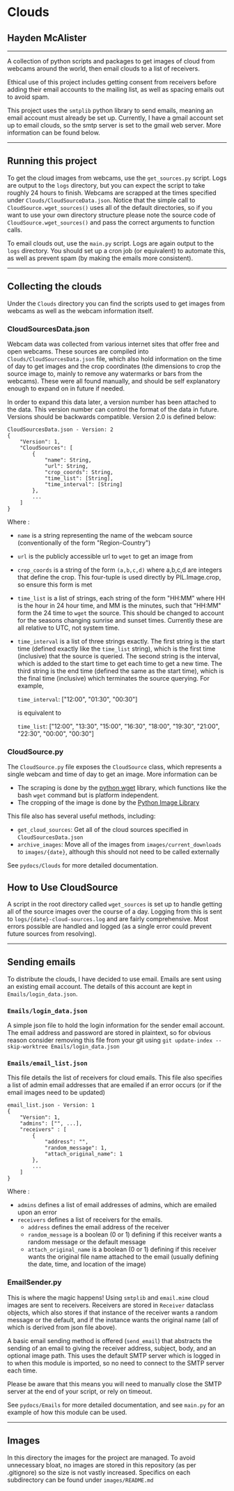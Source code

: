 # Clouds
## Hayden McAlister 

---

A collection of python scripts and packages to get images of cloud from webcams around the world, then email clouds to a list of receivers.

Ethical use of this project includes getting consent from receivers before adding their email accounts to the mailing list, as well as spacing emails out to avoid spam.

This project uses the `smtplib` python library to send emails, meaning an email account must already be set up. Currently, I have a gmail account set up to email clouds, so the smtp server is set to the gmail web server. More information can be found below. 

---

## Running this project

To get the cloud images from webcams, use the `get_sources.py` script. Logs are output to the `logs` directory, but you can expect the script to take roughly 24 hours to finish. Webcams are scrapped at the times specified under `Clouds/CloudSourceData.json`. Notice that the simple call to `CloudSource.wget_sources()` uses all of the default directories, so if you want to use your own directory structure please note the source code of `CloudSource.wget_sources()` and pass the correct arguments to function calls.

To email clouds out, use the `main.py` script. Logs are again output to the `logs` directory. You should set up a cron job (or equivalent) to automate this, as well as prevent spam (by making the emails more consistent).

---

## Collecting the clouds

Under the `Clouds` directory you can find the scripts used to get images from webcams as well as the webcam information itself.

### CloudSourcesData.json

Webcam data was collected from various internet sites that offer free and open webcams. These sources are compiled into `Clouds/CloudSourcesData.json` file, which also hold information on the time of day to get images and the crop coordinates (the dimensions to crop the source image to, mainly to remove any watermarks or bars from the webcams). These were all found manually, and should be self explanatory enough to expand on in future if needed.

In order to expand this data later, a version number has been attached to the data. This version number can control the format of the data in future. Versions should be backwards compatible. Version 2.0 is defined below:

```
CloudSourcesData.json - Version: 2
{
    "Version": 1,
    "CloudSources": [
        {
            "name": String,
            "url": String,
            "crop_coords": String,
            "time_list": [String],
            "time_interval": [String]
        },
        ...
    ]
}

```

Where :
- `name` is a string representing the name of the webcam source (conventionally of the form "Region-Country")
- `url` is the publicly accessible url to `wget` to get an image from
- `crop_coords` is a string of the form `(a,b,c,d)` where a,b,c,d are integers that define the crop. This four-tuple is used directly by PIL.Image.crop, so ensure this form is met
- `time_list` is a list of strings, each string of the form "HH:MM" where HH is the hour in 24 hour time, and MM is the minutes, such that "HH:MM" form the 24 time to `wget` the source. This should be changed to account for the seasons changing sunrise and sunset times. Currently these are all relative to UTC, not system time.
- `time_interval` is a list of three strings exactly. The first string is the start time (defined exactly like the `time_list` string), which is the first time (inclusive) that the source is queried. The second string is the interval, which is added to the start time to get each time to get a new time. The third string is the end time (defined the same as the start time), which is the final time (inclusive) which terminates the source querying. For example, 
    
    `time_interval`: ["12:00", "01:30", "00:30"] 
    
    is equivalent to 

    `time_list`: ["12:00", "13:30", "15:00", "16:30", "18:00", "19:30", "21:00", "22:30", "00:00", "00:30"]

### CloudSource.py

The `CloudSource.py` file exposes the `CloudSource` class, which represents a single webcam and time of day to get an image. More information can be 
- The scraping is done by the [python wget](https://pypi.org/project/wget/) library, which functions like the bash `wget` command but is platform independent.
- The cropping of the image is done by the [Python Image Library](https://pillow.readthedocs.io/en/stable/) 

This file also has several useful methods, including:
- `get_cloud_sources`: Get all of the cloud sources specified in `CloudSourcesData.json`
- `archive_images`: Move all of the images from `images/current_downloads` to `images/{date}`, although this should not need to be called externally

See `pydocs/Clouds` for more detailed documentation.

## How to Use CloudSource

A script in the root directory called `wget_sources` is set up to handle getting all of the source images over the course of a day. Logging from this is sent to `logs/{date}-cloud-sources.log` and are fairly comprehensive. Most errors possible are handled and logged (as a single error could prevent future sources from resolving).

---

## Sending emails

To distribute the clouds, I have decided to use email. Emails are sent using an existing email account. The details of this account are kept in `Emails/login_data.json`.

### `Emails/login_data.json`

A simple json file to hold the login information for the sender email account. The email address and password are stored in plaintext, so for obvious reason consider removing this file from your git using `git update-index --skip-worktree Emails/login_data.json`

### `Emails/email_list.json`

This file details the list of receivers for cloud emails. This file also specifies a list of admin email addresses that are emailed if an error occurs (or if the email images need to be updated)

```
email_list.json - Version: 1
{
    "Version": 1,
    "admins": ["", ...],
    "receivers" : [
        {
            "address": "",
            "random_message": 1,
            "attach_original_name": 1
        },
        ...
    ]
}

```

Where :
- `admins` defines a list of email addresses of admins, which are emailed upon an error
- `receivers` defines a list of receivers for the emails.
  - `address` defines the email address of the receiver
  - `random_message` is a boolean (0 or 1) defining if this receiver wants a random message or the default message
  - `attach_original_name` is a boolean (0 or 1) defining if this receiver wants the original file name attached to the email (usually defining the date, time, and location of the image)

### EmailSender.py

This is where the magic happens! Using `smtplib` and `email.mime` cloud images are sent to receivers. Receivers are stored in `Receiver` dataclass objects, which also stores if that instance of the receiver wants a random message or the default, and if the instance wants the original name (all of which is derived from json file above).

A basic email sending method is offered (`send_email`) that abstracts the sending of an email to giving the receiver address, subject, body, and an optional image path. This uses the default SMTP server which is logged in to when this module is imported, so no need to connect to the SMTP server each time.

Please be aware that this means you will need to manually close the SMTP server at the end of your script, or rely on timeout.

See `pydocs/Emails` for more detailed documentation, and see `main.py` for an example of how this module can be used.

---

## Images

In this directory the images for the project are managed. To avoid unnecessary bloat, no images are stored in this repository (as per .gitignore) so the size is not vastly increased. Specifics on each subdirectory can be found under `images/README.md`